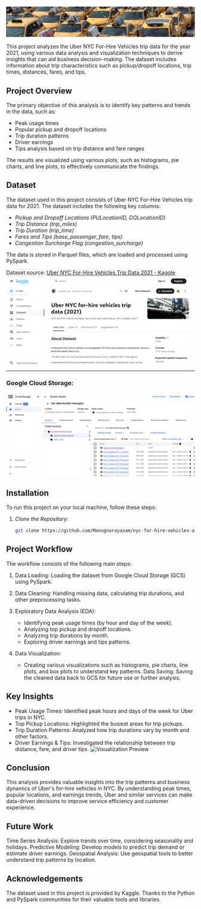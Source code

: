 ![Intro](./Assets/intro.png)


This project analyzes the Uber NYC For-Hire Vehicles trip data for the year 2021, using various data analysis and visualization techniques to derive insights that can aid business decision-making. The dataset includes information about trip characteristics such as pickup/dropoff locations, trip times, distances, fares, and tips.

## Project Overview

The primary objective of this analysis is to identify key patterns and trends in the data, such as:
- Peak usage times
- Popular pickup and dropoff locations
- Trip duration patterns
- Driver earnings
- Tips analysis based on trip distance and fare ranges

The results are visualized using various plots, such as histograms, pie charts, and line plots, to effectively communicate the findings.

## Dataset

The dataset used in this project consists of Uber NYC For-Hire Vehicles trip data for 2021. The dataset includes the following key columns:
- *Pickup and Dropoff Locations (PULocationID, DOLocationID)*
- *Trip Distance (trip_miles)*
- *Trip Duration (trip_time)*
- *Fares and Tips (base_passenger_fare, tips)*
- *Congestion Surcharge Flag (congestion_surcharge)*

The data is stored in Parquet files, which are loaded and processed using PySpark.

Dataset source: [Uber NYC For-Hire Vehicles Trip Data 2021 - Kaggle](https://www.kaggle.com/datasets/shuhengmo/uber-nyc-forhire-vehicles-trip-data-2021)
![Dataset](./Assets/Kaggle.png)

--- 
### Google Cloud Storage:

![Google Cloud](./Assets/Google%20cloud.png)

## Installation

To run this project on your local machine, follow these steps:

1. *Clone the Repository*:

   ```bash
   git clone https://github.com/Manognarayasam/nyc-for-hire-vehicles-analysis

## Project Workflow
The workflow consists of the following main steps:

1. Data Loading: Loading the dataset from Google Cloud Storage (GCS) using PySpark.

2. Data Cleaning: Handling missing data, calculating trip durations, and other preprocessing tasks.

3. Exploratory Data Analysis (EDA):
    - Identifying peak usage times (by hour and day of the week).
    - Analyzing top pickup and dropoff locations.
    - Analyzing trip durations by month.
    - Exploring driver earnings and tips patterns.
4. Data Visualization:
    - Creating various visualizations such as histograms, pie charts, line plots, and box plots to understand key patterns.
Data Saving: Saving the cleaned data back to GCS for future use or further analysis.

## Key Insights
- Peak Usage Times: Identified peak hours and days of the week for Uber trips in NYC.
- Top Pickup Locations: Highlighted the busiest areas for trip pickups.
- Trip Duration Patterns: Analyzed how trip durations vary by month and other factors.
- Driver Earnings & Tips: Investigated the relationship between trip distance, fare, and driver tips.
![Visualization Preview](./Assets/Viz%20Preview.png)


## Conclusion
This analysis provides valuable insights into the trip patterns and business dynamics of Uber's for-hire vehicles in NYC. By understanding peak times, popular locations, and earnings trends, Uber and similar services can make data-driven decisions to improve service efficiency and customer experience.

## Future Work

Time Series Analysis: Explore trends over time, considering seasonality and holidays.
Predictive Modeling: Develop models to predict trip demand or estimate driver earnings.
Geospatial Analysis: Use geospatial tools to better understand trip patterns by location.

## Acknowledgements
The dataset used in this project is provided by Kaggle.
Thanks to the Python and PySpark communities for their valuable tools and libraries.
